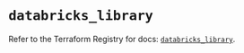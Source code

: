 # `databricks_library`

Refer to the Terraform Registry for docs: [`databricks_library`](https://registry.terraform.io/providers/databricks/databricks/1.69.0/docs/resources/library).
